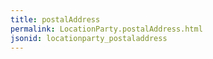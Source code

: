 ```yaml
---
title: postalAddress
permalink: LocationParty.postalAddress.html
jsonid: locationparty_postaladdress
---
```


